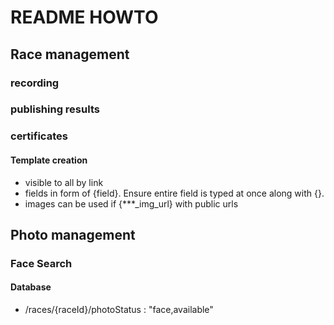 # README HOWTO

## Race management

### recording

### publishing results

### certificates

#### Template creation
* visible to all by link
* fields in form of {field}. Ensure entire field is typed at once along with {}.
* images can be used if {***_img_url} with public urls

## Photo management

### Face Search


#### Database


* /races/{raceId}/photoStatus : "face,available" 